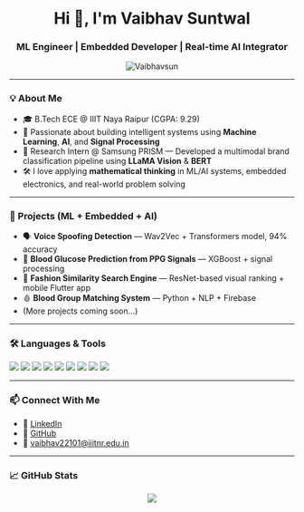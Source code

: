 <h1 align="center">Hi 👋, I'm Vaibhav Suntwal</h1>
<h3 align="center">ML Engineer | Embedded Developer | Real-time AI Integrator</h3>

<p align="center">
  <img src="https://komarev.com/ghpvc/?username=Vaibhavsun&label=Profile%20views&color=0e75b6&style=flat" alt="Vaibhavsun" />
</p>

---

### 💡 About Me

- 🎓 B.Tech ECE @ IIIT Naya Raipur (CGPA: 9.29)
- 🧠 Passionate about building intelligent systems using **Machine Learning**, **AI**, and **Signal Processing**
- 🔬 Research Intern @ Samsung PRISM — Developed a multimodal brand classification pipeline using **LLaMA Vision** & **BERT**
- 🛠 I love applying **mathematical thinking** in ML/AI systems, embedded electronics, and real-world problem solving

---

### 🔬 Projects (ML + Embedded + AI)

- 🗣️ **Voice Spoofing Detection** — Wav2Vec + Transformers model, 94% accuracy  
- 🧪 **Blood Glucose Prediction from PPG Signals** — XGBoost + signal processing  
- 👕 **Fashion Similarity Search Engine** — ResNet-based visual ranking + mobile Flutter app  
- 🩸 **Blood Group Matching System** — Python + NLP + Firebase  
- (More projects coming soon...)

---

### 🛠️ Languages & Tools

<p align="left">
  <img src="https://img.shields.io/badge/Python-blue?style=for-the-badge&logo=python&logoColor=white"/>
  <img src="https://img.shields.io/badge/C/C++-00599C?style=for-the-badge&logo=cplusplus&logoColor=white"/>
  <img src="https://img.shields.io/badge/TensorFlow-FF6F00?style=for-the-badge&logo=tensorflow&logoColor=white"/>
  <img src="https://img.shields.io/badge/PyTorch-EE4C2C?style=for-the-badge&logo=pytorch&logoColor=white"/>
  <img src="https://img.shields.io/badge/Flask-black?style=for-the-badge&logo=flask&logoColor=white"/>
  <img src="https://img.shields.io/badge/Firebase-ffca28?style=for-the-badge&logo=firebase&logoColor=black"/>
  <img src="https://img.shields.io/badge/GitHub-181717?style=for-the-badge&logo=github&logoColor=white"/>
  <img src="https://img.shields.io/badge/Streamlit-red?style=for-the-badge&logo=streamlit&logoColor=white"/>
  <img src="https://img.shields.io/badge/FastAPI-005571?style=for-the-badge&logo=fastapi"/>
</p>

---

### 📫 Connect With Me

- 💼 [LinkedIn](https://www.linkedin.com/in/vaibhav-suntwal-a7861425a/)
- 🔗 [GitHub](https://github.com/Vaibhavsun)
- 📧 vaibhav22101@iiitnr.edu.in

---

### 📈 GitHub Stats

<p align="center">
  <img src="https://github-readme-stats.vercel.app/api?username=Vaibhavsun&show_icons=true&theme=default"/>
</p>
